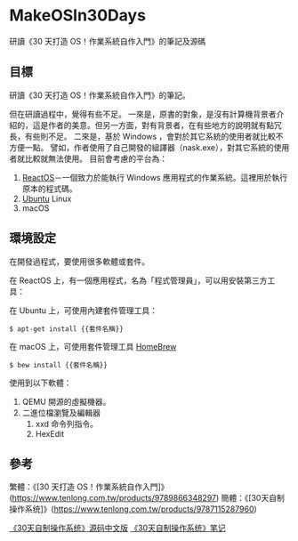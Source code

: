 # MakeOSIn30Days
研讀《30 天打造 OS！作業系統自作入門》的筆記及源碼

## 目標

研讀《30 天打造 OS！作業系統自作入門》的筆記。

但在研讀過程中，覺得有些不足。
一來是，原書的對象，是沒有計算機背景者介紹的，這是作者的美意。但另一方面，對有背景者，在有些地方的說明就有點冗長，有些則不足。
二來是，基於 Windows ，會對於其它系統的使用者就比較不方便一點。
譬如，作者使用了自己開發的組譯器（nask.exe），對其它系統的使用者就比較就無法使用。
目前會考慮的平台為：
1. [ReactOS](https://reactos.org/)－一個致力於能執行 Windows 應用程式的作業系統。這裡用於執行原本的程式碼。
2. [Ubuntu](https://ubuntu.com/) Linux
3. macOS

## 環境設定

在開發過程式，要使用很多軟體或套件。

在 ReactOS 上，有一個應用程式，名為「程式管理員」，可以用安裝第三方工具：

在 Ubuntu 上，可使用內建套件管理工具：
```console
$ apt-get install {{套件名稱}}
```

在 macOS 上，可使用套件管理工具 [HomeBrew](https://brew.sh/index_zh-tw)
```console
$ bew install {{套件名稱}}
```

使用到以下軟體：
1. QEMU
   開源的虛擬機器。
2. 二進位檔瀏覽及編輯器
   1. xxd
      命令列指令。
   2. HexEdit

## 參考
繁體：《[30 天打造 OS！作業系統自作入門]》(https://www.tenlong.com.tw/products/9789866348297)
簡體：《[30天自制操作系统]》(https://www.tenlong.com.tw/products/9787115287960)

[《30天自制操作系统》源码中文版](https://github.com/yourtion/30dayMakeOS)
[《30天自制操作系统》笔记](https://www.cnblogs.com/yucloud/category/1472969.html)

